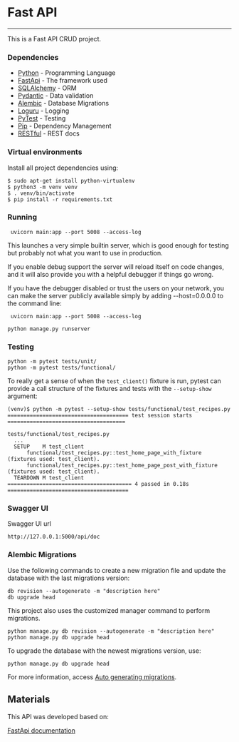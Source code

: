 # Fast API

---

This is a Fast API CRUD project.

### Dependencies

* [Python](https://www.python.org/) - Programming Language
* [FastApi](https://fastapi.tiangolo.com/) - The framework used
* [SQLAlchemy](https://docs.sqlalchemy.org/) - ORM
* [Pydantic](https://pydantic-docs.helpmanual.io/) - Data validation
* [Alembic](https://alembic.sqlalchemy.org/) - Database Migrations
* [Loguru](https://loguru.readthedocs.io/) - Logging
* [PyTest](https://docs.pytest.org/) - Testing
* [Pip](https://pypi.org/project/pip/) - Dependency Management
* [RESTful](https://restfulapi.net/) - REST docs

### Virtual environments

Install all project dependencies using:

```
$ sudo apt-get install python-virtualenv
$ python3 -m venv venv
$ . venv/bin/activate
$ pip install -r requirements.txt
```

### Running

```
 uvicorn main:app --port 5008 --access-log
```

This launches a very simple builtin server, which is good enough for testing but probably not what you want to use in
production.

If you enable debug support the server will reload itself on code changes, and it will also provide you with a helpful
debugger if things go wrong.

If you have the debugger disabled or trust the users on your network, you can make the server publicly available simply
by adding --host=0.0.0.0 to the command line:

```
 uvicorn main:app --port 5008 --access-log
```

```
python manage.py runserver
```

### Testing

```
python -m pytest tests/unit/
python -m pytest tests/functional/
```

To really get a sense of when the `test_client()` fixture is run,
pytest can provide a call structure of the fixtures and tests with the `--setup-show` argument:

```
(venv)$ python -m pytest --setup-show tests/functional/test_recipes.py
====================================== test session starts =====================================

tests/functional/test_recipes.py
  ...
  SETUP    M test_client
      functional/test_recipes.py::test_home_page_with_fixture (fixtures used: test_client).
      functional/test_recipes.py::test_home_page_post_with_fixture (fixtures used: test_client).
  TEARDOWN M test_client
======================================= 4 passed in 0.18s ======================================
```

### Swagger UI

Swagger UI url

```
http://127.0.0.1:5000/api/doc
```

### Alembic Migrations

Use the following commands to create a new migration file and update the database with the last migrations version:

```
db revision --autogenerate -m "description here"
db upgrade head
```

This project also uses the customized manager command to perform migrations.

```
python manage.py db revision --autogenerate -m "description here"
python manage.py db upgrade head
```

To upgrade the database with the newest migrations version, use:

```
python manage.py db upgrade head
```

For more information, access [Auto generating migrations](https://alembic.sqlalchemy.org/en/latest/autogenerate.html).

## Materials

This API was developed based on:

[FastApi documentation](https://fastapi.tiangolo.com/)
